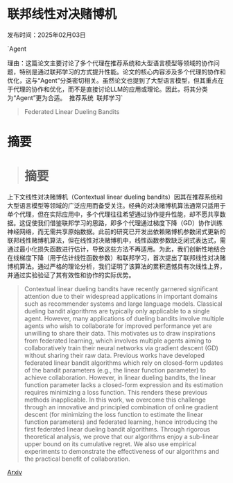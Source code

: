 # 联邦线性对决赌博机

发布时间：2025年02月03日

`Agent

理由：这篇论文主要讨论了多个代理在推荐系统和大型语言模型等领域的协作问题，特别是通过联邦学习的方式提升性能。论文的核心内容涉及多个代理的协作和优化，这与“Agent”分类密切相关。虽然论文也提到了大型语言模型，但其重点在于代理的协作和优化，而不是直接讨论LLM的应用或理论。因此，将其分类为“Agent”更为合适。` `推荐系统` `联邦学习`

> Federated Linear Dueling Bandits

# 摘要

> # 摘要
上下文线性对决赌博机（Contextual linear dueling bandits）因其在推荐系统和大型语言模型等领域的广泛应用而备受关注。经典的对决赌博机算法通常只适用于单个代理，但在实际应用中，多个代理往往希望通过协作提升性能，却不愿共享数据。这促使我们借鉴联邦学习的思路，即多个代理通过梯度下降（GD）协作训练神经网络，而无需共享原始数据。此前的研究已开发出依赖赌博机参数闭式更新的联邦线性赌博机算法，但在线性对决赌博机中，线性函数参数缺乏闭式表达式，需通过最小化损失函数进行估计，导致这些方法不再适用。为此，我们创新性地结合在线梯度下降（用于估计线性函数参数）和联邦学习，首次提出了联邦线性对决赌博机算法。通过严格的理论分析，我们证明了该算法的累积遗憾具有次线性上界，并通过实验验证了其有效性和协作的实际优势。

> Contextual linear dueling bandits have recently garnered significant attention due to their widespread applications in important domains such as recommender systems and large language models. Classical dueling bandit algorithms are typically only applicable to a single agent. However, many applications of dueling bandits involve multiple agents who wish to collaborate for improved performance yet are unwilling to share their data. This motivates us to draw inspirations from federated learning, which involves multiple agents aiming to collaboratively train their neural networks via gradient descent (GD) without sharing their raw data. Previous works have developed federated linear bandit algorithms which rely on closed-form updates of the bandit parameters (e.g., the linear function parameter) to achieve collaboration. However, in linear dueling bandits, the linear function parameter lacks a closed-form expression and its estimation requires minimizing a loss function. This renders these previous methods inapplicable. In this work, we overcome this challenge through an innovative and principled combination of online gradient descent (for minimizing the loss function to estimate the linear function parameters) and federated learning, hence introducing the first federated linear dueling bandit algorithms. Through rigorous theoretical analysis, we prove that our algorithms enjoy a sub-linear upper bound on its cumulative regret. We also use empirical experiments to demonstrate the effectiveness of our algorithms and the practical benefit of collaboration.

[Arxiv](https://arxiv.org/abs/2502.01085)